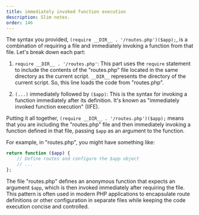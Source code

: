 ```yaml
---
title: immediately invoked function execution
description: Slim notes.
order: 146
---
```


The syntax you provided, `(require __DIR__ . '/routes.php')($app);`, is a combination of requiring a file and immediately invoking a function from that file. Let's break down each part:

1. `require __DIR__ . '/routes.php'`: This part uses the `require` statement to include the contents of the "routes.php" file located in the same directory as the current script. `__DIR__` represents the directory of the current script. So, this line loads the code from "routes.php".

2. `(...)` immediately followed by `($app)`: This is the syntax for invoking a function immediately after its definition. It's known as "immediately invoked function execution" (IIFE).

Putting it all together, `(require __DIR__ . '/routes.php')($app);` means that you are including the "routes.php" file and then immediately invoking a function defined in that file, passing `$app` as an argument to the function.

For example, in "routes.php", you might have something like:

```php
return function ($app) {
    // Define routes and configure the $app object
    // ...
};
```

The file "routes.php" defines an anonymous function that expects an argument `$app`, which is then invoked immediately after requiring the file. This pattern is often used in modern PHP applications to encapsulate route definitions or other configuration in separate files while keeping the code execution concise and controlled.

